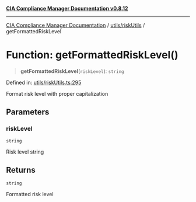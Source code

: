 [**CIA Compliance Manager Documentation v0.8.12**](../../../README.md)

***

[CIA Compliance Manager Documentation](../../../modules.md) / [utils/riskUtils](../README.md) / getFormattedRiskLevel

# Function: getFormattedRiskLevel()

> **getFormattedRiskLevel**(`riskLevel`): `string`

Defined in: [utils/riskUtils.ts:295](https://github.com/Hack23/cia-compliance-manager/blob/e7811142a771ec75716a7ce3a0d60f18cb91cd06/src/utils/riskUtils.ts#L295)

Format risk level with proper capitalization

## Parameters

### riskLevel

`string`

Risk level string

## Returns

`string`

Formatted risk level
